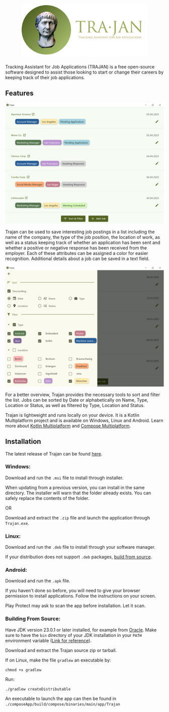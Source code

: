 <div align="center" style="margin-bottom: 20px">
  <img src="icon.png" alt="Trajan" width="400">
</div>

Tracking Assistant for Job Applications (TRAJAN) is a free open-source 
software designed to assist those looking to start or change their 
careers by keeping track of their job applications.

## Features

<div align="center" style="margin-bottom: 10px">
  <img src="screenshot_main.png" alt="Screenshot of Trajan's main screen" width="600">
</div>
 
Trajan can be used to save interesting job postings in a list including the name of the company, the type of the job position, the  location of work, as well as a status keeping track of whether an application has been sent and whether a positive or negative response has been received from the employer. Each of these attributes can be assigned a color for easier recognition. Additional details about a job can be saved in a text field. 

<div align="center" style="margin-bottom: 10px">
  <img src="screenshot_filters.png" alt="Screenshot of the 'Sort & Filter' screen" width="600">
</div>

For a better overview, Trajan provides the necessary tools to sort and filter the list. Jobs can be sorted by Date or alphabetically on Name, Type, Location or Status, as well as filtered by Type, Location and Status.

Trajan is lightweight and runs locally on your device. 
It is a Kotlin Multiplatform project and is available on Windows, Linux and Android.
Learn more about [Kotlin Multiplatform](https://www.jetbrains.com/help/kotlin-multiplatform-dev/get-started.html) and 
[Compose Multiplatform](https://github.com/JetBrains/compose-multiplatform/#compose-multiplatform).

## Installation

The latest release of Trajan can be found [here](https://github.com/coslu/trajan/releases/).

### Windows:
Download and run the `.msi` file to install through installer. 

When updating from a previous version, you can install in the same directory. The installer will warn that the folder already exists. You can safely replace the contents of the folder.

OR 

Download and extract the `.zip` file and launch the application through `Trajan.exe`.

### Linux:

Download and run the `.deb` file to install through your software manager.

If your distribution does not support `.deb` packages, [build from source](#building-from-source).

### Android:

Download and run the `.apk` file. 

If you haven't done so before, you will need to give your browser permission to install applications. 
Follow the instructions on your screen. 

Play Protect may ask to scan the app before installation. Let it scan.

### Building From Source:

Have JDK version 23.0.1 or later installed, for example from [Oracle](https://www.oracle.com/java/technologies/downloads/). Make sure to have the `bin` directory of your JDK installation in your `PATH` environment variable ([Link for reference](https://www.java.com/en/download/help/path.html)).

Download and extract the Trajan source zip or tarball.

If on Linux, make the file `gradlew` an executable by:
```
chmod +x gradlew
```

Run:

```
./gradlew createDistributable
```

An executable to launch the app can then be found in `./composeApp/build/compose/binaries/main/app/Trajan`